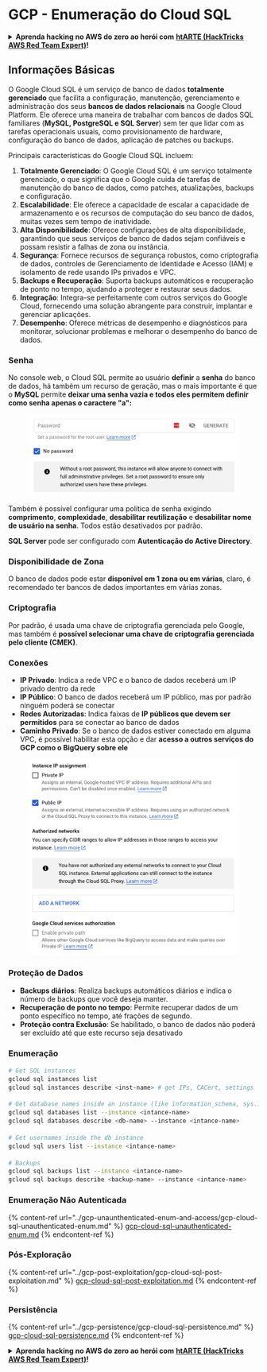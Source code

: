# GCP - Enumeração do Cloud SQL

<details>

<summary><strong>Aprenda hacking no AWS do zero ao herói com</strong> <a href="https://training.hacktricks.xyz/courses/arte"><strong>htARTE (HackTricks AWS Red Team Expert)</strong></a><strong>!</strong></summary>

Outras formas de apoiar o HackTricks:

* Se você quer ver sua **empresa anunciada no HackTricks** ou **baixar o HackTricks em PDF**, confira os [**PLANOS DE ASSINATURA**](https://github.com/sponsors/carlospolop)!
* Adquira o [**material oficial PEASS & HackTricks**](https://peass.creator-spring.com)
* Descubra [**A Família PEASS**](https://opensea.io/collection/the-peass-family), nossa coleção de [**NFTs exclusivos**](https://opensea.io/collection/the-peass-family)
* **Junte-se ao grupo** 💬 [**Discord**](https://discord.gg/hRep4RUj7f) ou ao grupo [**telegram**](https://t.me/peass) ou **siga-me** no **Twitter** 🐦 [**@carlospolopm**](https://twitter.com/carlospolopm)**.**
* **Compartilhe suas técnicas de hacking enviando PRs para o** [**HackTricks**](https://github.com/carlospolop/hacktricks) e [**HackTricks Cloud**](https://github.com/carlospolop/hacktricks-cloud)
*
*
* repositórios no github.

</details>

## Informações Básicas

O Google Cloud SQL é um serviço de banco de dados **totalmente gerenciado** que facilita a configuração, manutenção, gerenciamento e administração dos seus **bancos de dados relacionais** na Google Cloud Platform. Ele oferece uma maneira de trabalhar com bancos de dados SQL familiares (**MySQL, PostgreSQL e SQL Server**) sem ter que lidar com as tarefas operacionais usuais, como provisionamento de hardware, configuração do banco de dados, aplicação de patches ou backups.

Principais características do Google Cloud SQL incluem:

1. **Totalmente Gerenciado**: O Google Cloud SQL é um serviço totalmente gerenciado, o que significa que o Google cuida de tarefas de manutenção do banco de dados, como patches, atualizações, backups e configuração.
2. **Escalabilidade**: Ele oferece a capacidade de escalar a capacidade de armazenamento e os recursos de computação do seu banco de dados, muitas vezes sem tempo de inatividade.
3. **Alta Disponibilidade**: Oferece configurações de alta disponibilidade, garantindo que seus serviços de banco de dados sejam confiáveis e possam resistir a falhas de zona ou instância.
4. **Segurança**: Fornece recursos de segurança robustos, como criptografia de dados, controles de Gerenciamento de Identidade e Acesso (IAM) e isolamento de rede usando IPs privados e VPC.
5. **Backups e Recuperação**: Suporta backups automáticos e recuperação de ponto no tempo, ajudando a proteger e restaurar seus dados.
6. **Integração**: Integra-se perfeitamente com outros serviços do Google Cloud, fornecendo uma solução abrangente para construir, implantar e gerenciar aplicações.
7. **Desempenho**: Oferece métricas de desempenho e diagnósticos para monitorar, solucionar problemas e melhorar o desempenho do banco de dados.

### Senha

No console web, o Cloud SQL permite ao usuário **definir** a **senha** do banco de dados, há também um recurso de geração, mas o mais importante é que o **MySQL** permite **deixar uma senha vazia e todos eles permitem definir como senha apenas o caractere "a":**

<figure><img src="../../../.gitbook/assets/image (1) (1) (1) (1) (1).png" alt=""><figcaption></figcaption></figure>

Também é possível configurar uma política de senha exigindo **comprimento**, **complexidade**, **desabilitar reutilização** e **desabilitar nome de usuário na senha**. Todos estão desativados por padrão.

**SQL Server** pode ser configurado com **Autenticação do Active Directory**.

### Disponibilidade de Zona

O banco de dados pode estar **disponível em 1 zona ou em várias**, claro, é recomendado ter bancos de dados importantes em várias zonas.

### Criptografia

Por padrão, é usada uma chave de criptografia gerenciada pelo Google, mas também é **possível selecionar uma chave de criptografia gerenciada pelo cliente (CMEK)**.

### Conexões

* **IP Privado**: Indica a rede VPC e o banco de dados receberá um IP privado dentro da rede
* **IP Público**: O banco de dados receberá um IP público, mas por padrão ninguém poderá se conectar
* **Redes Autorizadas**: Indica faixas de **IP públicos que devem ser permitidos** para se conectar ao banco de dados
* **Caminho Privado**: Se o banco de dados estiver conectado em alguma VPC, é possível habilitar esta opção e dar **acesso a outros serviços do GCP como o BigQuery sobre ele**

<figure><img src="../../../.gitbook/assets/image (1) (1) (1) (1) (1) (1).png" alt=""><figcaption></figcaption></figure>

### Proteção de Dados

* **Backups diários**: Realiza backups automáticos diários e indica o número de backups que você deseja manter.
* **Recuperação de ponto no tempo**: Permite recuperar dados de um ponto específico no tempo, até frações de segundo.
* **Proteção contra Exclusão**: Se habilitado, o banco de dados não poderá ser excluído até que este recurso seja desativado

### Enumeração
```bash
# Get SQL instances
gcloud sql instances list
gcloud sql instances describe <inst-name> # get IPs, CACert, settings

# Get database names inside an instance (like information_schema, sys...)
gcloud sql databases list --instance <intance-name>
gcloud sql databases describe <db-name> --instance <intance-name>

# Get usernames inside the db instance
gcloud sql users list --instance <intance-name>

# Backups
gcloud sql backups list --instance <intance-name>
gcloud sql backups describe <backup-name> --instance <intance-name>
```
### Enumeração Não Autenticada

{% content-ref url="../gcp-unaunthenticated-enum-and-access/gcp-cloud-sql-unauthenticated-enum.md" %}
[gcp-cloud-sql-unauthenticated-enum.md](../gcp-unaunthenticated-enum-and-access/gcp-cloud-sql-unauthenticated-enum.md)
{% endcontent-ref %}

### Pós-Exploração

{% content-ref url="../gcp-post-exploitation/gcp-cloud-sql-post-exploitation.md" %}
[gcp-cloud-sql-post-exploitation.md](../gcp-post-exploitation/gcp-cloud-sql-post-exploitation.md)
{% endcontent-ref %}

### Persistência

{% content-ref url="../gcp-persistence/gcp-cloud-sql-persistence.md" %}
[gcp-cloud-sql-persistence.md](../gcp-persistence/gcp-cloud-sql-persistence.md)
{% endcontent-ref %}

<details>

<summary><strong>Aprenda hacking no AWS do zero ao herói com</strong> <a href="https://training.hacktricks.xyz/courses/arte"><strong>htARTE (HackTricks AWS Red Team Expert)</strong></a><strong>!</strong></summary>

Outras formas de apoiar o HackTricks:

* Se você quer ver sua **empresa anunciada no HackTricks** ou **baixar o HackTricks em PDF**, confira os [**PLANOS DE ASSINATURA**](https://github.com/sponsors/carlospolop)!
* Adquira o [**material oficial PEASS & HackTricks**](https://peass.creator-spring.com)
* Descubra [**A Família PEASS**](https://opensea.io/collection/the-peass-family), nossa coleção de [**NFTs**](https://opensea.io/collection/the-peass-family) exclusivos
* **Participe do grupo** 💬 [**Discord**](https://discord.gg/hRep4RUj7f) ou do grupo [**telegram**](https://t.me/peass) ou **siga-me** no **Twitter** 🐦 [**@carlospolopm**](https://twitter.com/carlospolopm)**.**
* **Compartilhe suas técnicas de hacking enviando PRs para os repositórios do GitHub** [**HackTricks**](https://github.com/carlospolop/hacktricks) e [**HackTricks Cloud**](https://github.com/carlospolop/hacktricks-cloud).

</details>
